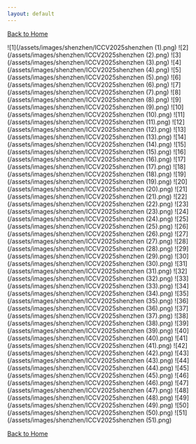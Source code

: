 ```yaml
---
layout: default
---
```

[Back to Home](/)

![1](/assets/images/shenzhen/ICCV2025shenzhen (1).png)
![2](/assets/images/shenzhen/ICCV2025shenzhen (2).png)
![3](/assets/images/shenzhen/ICCV2025shenzhen (3).png)
![4](/assets/images/shenzhen/ICCV2025shenzhen (4).png)
![5](/assets/images/shenzhen/ICCV2025shenzhen (5).png)
![6](/assets/images/shenzhen/ICCV2025shenzhen (6).png)
![7](/assets/images/shenzhen/ICCV2025shenzhen (7).png)
![8](/assets/images/shenzhen/ICCV2025shenzhen (8).png)
![9](/assets/images/shenzhen/ICCV2025shenzhen (9).png)
![10](/assets/images/shenzhen/ICCV2025shenzhen (10).png)
![11](/assets/images/shenzhen/ICCV2025shenzhen (11).png)
![12](/assets/images/shenzhen/ICCV2025shenzhen (12).png)
![13](/assets/images/shenzhen/ICCV2025shenzhen (13).png)
![14](/assets/images/shenzhen/ICCV2025shenzhen (14).png)
![15](/assets/images/shenzhen/ICCV2025shenzhen (15).png)
![16](/assets/images/shenzhen/ICCV2025shenzhen (16).png)
![17](/assets/images/shenzhen/ICCV2025shenzhen (17).png)
![18](/assets/images/shenzhen/ICCV2025shenzhen (18).png)
![19](/assets/images/shenzhen/ICCV2025shenzhen (19).png)
![20](/assets/images/shenzhen/ICCV2025shenzhen (20).png)
![21](/assets/images/shenzhen/ICCV2025shenzhen (21).png)
![22](/assets/images/shenzhen/ICCV2025shenzhen (22).png)
![23](/assets/images/shenzhen/ICCV2025shenzhen (23).png)
![24](/assets/images/shenzhen/ICCV2025shenzhen (24).png)
![25](/assets/images/shenzhen/ICCV2025shenzhen (25).png)
![26](/assets/images/shenzhen/ICCV2025shenzhen (26).png)
![27](/assets/images/shenzhen/ICCV2025shenzhen (27).png)
![28](/assets/images/shenzhen/ICCV2025shenzhen (28).png)
![29](/assets/images/shenzhen/ICCV2025shenzhen (29).png)
![30](/assets/images/shenzhen/ICCV2025shenzhen (30).png)
![31](/assets/images/shenzhen/ICCV2025shenzhen (31).png)
![32](/assets/images/shenzhen/ICCV2025shenzhen (32).png)
![33](/assets/images/shenzhen/ICCV2025shenzhen (33).png)
![34](/assets/images/shenzhen/ICCV2025shenzhen (34).png)
![35](/assets/images/shenzhen/ICCV2025shenzhen (35).png)
![36](/assets/images/shenzhen/ICCV2025shenzhen (36).png)
![37](/assets/images/shenzhen/ICCV2025shenzhen (37).png)
![38](/assets/images/shenzhen/ICCV2025shenzhen (38).png)
![39](/assets/images/shenzhen/ICCV2025shenzhen (39).png)
![40](/assets/images/shenzhen/ICCV2025shenzhen (40).png)
![41](/assets/images/shenzhen/ICCV2025shenzhen (41).png)
![42](/assets/images/shenzhen/ICCV2025shenzhen (42).png)
![43](/assets/images/shenzhen/ICCV2025shenzhen (43).png)
![44](/assets/images/shenzhen/ICCV2025shenzhen (44).png)
![45](/assets/images/shenzhen/ICCV2025shenzhen (45).png)
![46](/assets/images/shenzhen/ICCV2025shenzhen (46).png)
![47](/assets/images/shenzhen/ICCV2025shenzhen (47).png)
![48](/assets/images/shenzhen/ICCV2025shenzhen (48).png)
![49](/assets/images/shenzhen/ICCV2025shenzhen (49).png)
![50](/assets/images/shenzhen/ICCV2025shenzhen (50).png)
![51](/assets/images/shenzhen/ICCV2025shenzhen (51).png)

[Back to Home](/)
